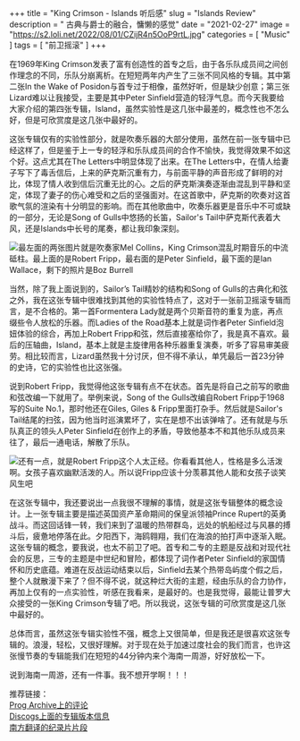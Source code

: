+++
title = "King Crimson - Islands 听后感"
slug = "Islands Review"
description = " 古典与爵士的融合，慵懒的感觉"
date = "2021-02-27"
image = "https://s2.loli.net/2022/08/01/CZijR4n5OoP9rtL.jpg"
categories = [
    "Music"
]
tags = [
    "前卫摇滚"
]
+++

在1969年King Crimson发表了富有创造性的首专之后，由于各乐队成员间之间创作理念的不同，乐队分崩离析。在短短两年内产生了三张不同风格的专辑。其中第二张In the Wake of Posidon与首专过于相像，虽然好听，但是缺少创意；第三张Lizard难以让我接受，主要是其中Peter Sinfield营造的轻浮气息。而今天我要给大家介绍的第四张专辑，Island，虽然实验性是这几张中最差的，概念性也不怎么好，但是可欣赏度是这几张中最好的。  

这张专辑仅有的实验性部分，就是吹奏乐器的大部分使用，虽然在前一张专辑中已经这样了，但是鉴于上一专的轻浮和乐队成员间的合作不愉快，我觉得效果不如这个好。这点尤其在The Letters中明显体现了出来。在The Letters中，在情人给妻子写下了毒舌信后，上来的萨克斯沉重有力，与前面平静的声音形成了鲜明的对比，体现了情人收到信后沉重无比的心。之后的萨克斯演奏逐渐由混乱到平静和坚定，体现了妻子的伤心难受和之后的坚强面对。在这首歌中，萨克斯的吹奏对这首歌气氛的渲染有十分明显的影响。而在其他歌曲中，吹奏乐器更是音乐中不可或缺的一部分，无论是Song of Gulls中悠扬的长笛，Sailor's Tail中萨克斯代表着大风，还是Islands中长号的尾奏，都让我印象深刻。  

![最左面的两张图片就是吹奏家Mel Collins，King Crimson混乱时期音乐的中流砥柱。最上面的是Robert Fripp，最右面的是Peter Sinfield，最下面的是Ian Wallace，剩下的照片是Boz Burrell](https://s2.loli.net/2022/08/01/1rE32pjTftclLan.jpg)

当然，除了我上面说到的，Sailor’s Tail精妙的结构和Song of Gulls的古典化和弦之外，我在这张专辑中很难找到其他的实验性特点了，这对于一张前卫摇滚专辑而言，是不合格的。第一首Formentera Lady就是两个贝斯音符的重复为底，再点缀些令人放松的乐器。而Ladies of the Road基本上就是词作者Peter Sinfield泡妞体验的综合，再加上Robert Fripp和弦，然后直接塞给你了，我是真不喜欢。最后的压轴曲，Island，基本上就是主旋律用各种乐器重复演奏，听多了容易审美疲劳。相比较而言，Lizard虽然我十分讨厌，但不得不承认，单凭最后一首23分钟的史诗，它的实验性也比这张强。  

说到Robert Fripp，我觉得他这张专辑有点不在状态。首先是将自己之前写的歌曲和弦改编一下就用了。举例来说，Song of the Gulls改编自Robert Fripp于1968写的Suite No.1，那时他还在Giles, Giles & Fripp里面打杂手。然后就是Sailor's Tail结尾的扫弦，因为他当时巡演累坏了，实在是想不出该弹啥了。还有就是与乐队真正的领头人Peter Sinfield在创作上的矛盾，导致他基本不和其他乐队成员来往了，最后一通电话，解散了乐队。  

![还有一点，就是Robert Fripp这个人太正经。你看看其他人，性格是多么活泼啊。女孩子喜欢幽默活泼的人。所以说Fripp应该十分羡慕其他人能和女孩子谈笑风生吧](https://s2.loli.net/2022/08/01/4BJ8UeCKk1Gnpr2.jpg)

在这张专辑中，我还要说出一点我很不理解的事情，就是这张专辑整体的概念设计。上一张专辑主要是描述英国资产革命期间的保皇派领袖Prince Rupert的英勇战斗。而这回话锋一转，我们来到了温暖的热带群岛，远处的帆船经过与风暴的搏斗后，疲惫地停落在此。夕阳西下，海鸥翱翔，我们在海浪的拍打声中逐渐入眠。这张专辑的概念，要我说，也太不前卫了吧。首专和二专的主题是反战和对现代社会的反思，三专的主题是中世纪和冒险，都体现了词作者Peter Sinfield的家国情怀和历史底蕴。难道在反战运动结束以后，Sinfield去某个热带岛屿度个假之后，整个人就散漫下来了？但不得不说，就这种烂大街的主题，经由乐队的合力协作，再加上仅有的一点实验性，听感在我看来，是最好的。也是我觉得，最能让普罗大众接受的一张King Crimson专辑了吧。所以我说，这张专辑的可欣赏度是这几张中最好的。  

总体而言，虽然这张专辑实验性不强，概念上又很简单，但是我还是很喜欢这张专辑的。浪漫，轻松，又很好理解。对于现在处于加速过度社会的我们而言，也许这张慢节奏的专辑能我们在短短的44分钟内来个海南一周游，好好放松一下。  

说到海南一周游，还有一件事。我不想开学啊！！！  

推荐链接：  
[Prog Archive上的评论](http://www.progarchives.com/album.asp?id=1906)  
[Discogs上面的专辑版本信息](https://www.discogs.com/master/436-King-Crimson-Islands)  
[南方翻译的纪录片片段](https://www.bilibili.com/video/BV1NZ4y1p7fM)
